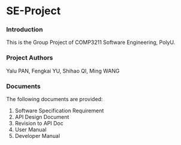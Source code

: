 # SE-Project
### Introduction
This is the Group Project of COMP3211 Software Engineering, PolyU.
### Project Authors
Yalu PAN, Fengkai YU, Shihao QI, Ming WANG
### Documents
The following documents are provided:
  1. Software Specification Requirement
  2. API Design Document
  3. Revision to API Doc
  4. User Manual
  5. Developer Manual
